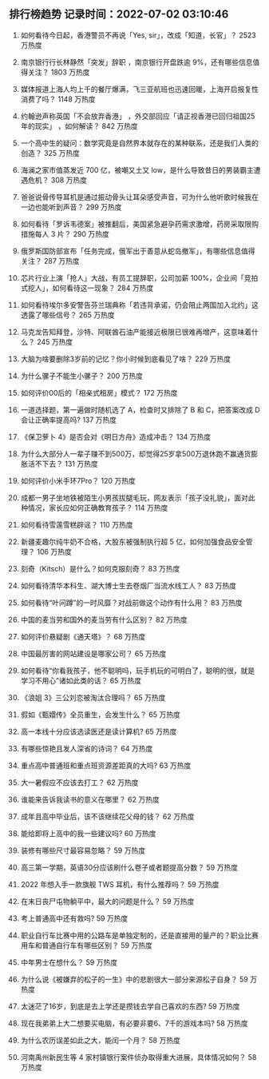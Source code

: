 
## 排行榜趋势 记录时间：2022-07-02 03:10:46
  
  1. 如何看待今日起，香港警员不再说「Yes, sir」，改成「知道，长官」？ 2523 万热度
    
  2. 南京银行行长林静然「突发」辞职 ，南京银行开盘跌逾 9%，还有哪些信息值得关注？ 1803 万热度
    
  3. 媒体报道上海人均上千的餐厅爆满，飞三亚航班也迅速回暖，上海开启报复性消费了吗？ 1148 万热度
    
  4. 约翰逊声称英国「不会放弃香港」 ，外交部回应「请正视香港已回归祖国25年的现实」 ，如何解读？ 842 万热度
    
  5. 一个高中生的疑问：数学究竟是自然界本就存在的某种联系，还是我们人类的创造？ 325 万热度
    
  6. 海澜之家市值蒸发近 700 亿，被嘲又土又 low，是什么导致昔日的男装霸主遭遇危机？ 308 万热度
    
  7. 爸爸说骨传导耳机是通过振动骨头让耳朵感受声音，可为什么他听歌时候我在一边也能听到声音？ 299 万热度
    
  8. 如何看待「罗诉韦德案」被推翻后，美国紧急避孕药需求激增，药房采取限购措施每人 3 片？ 290 万热度
    
  9. 俄罗斯国防部宣布「任务完成，俄军出于善意从蛇岛撤军」，有哪些信息值得关注？ 287 万热度
    
  10. 芯片行业上演「抢人」大战，有员工提辞职，公司加薪 100%，企业间「竞拍式挖人」，如何看待这一现象？ 284 万热度
    
  11. 如何看待埃尔多安警告芬兰瑞典称「若违背承诺，仍会阻止两国加入北约」这透露了哪些信号？ 265 万热度
    
  12. 马克龙告知拜登，沙特、阿联酋石油产能接近极限已很难再增产，这意味着什么？ 245 万热度
    
  13. 大脑为啥要删除3岁前的记忆？你小时候到底看见了啥？ 229 万热度
    
  14. 为什么骡子不能生小骡子？ 200 万热度
    
  15. 如何评价00后的「相亲式租房」模式？ 172 万热度
    
  16. 一道选择题，第一遍做时随机选了 A，检查时又排除了 B 和 C，把答案改成 D 会让正确率提高吗? 137 万热度
    
  17. 《保卫萝卜 4》是否会对《明日方舟》造成冲击？ 134 万热度
    
  18. 为什么大部分人一辈子赚不到500万，却觉得25岁拿500万退休跑不赢通货膨胀活不下去？ 131 万热度
    
  19. 如何评价小米手环7Pro？ 120 万热度
    
  20. 成都一男子坐地铁被陌生小男孩拔腿毛玩，网友表示「孩子没礼貌」，面对此种情况，家长应如何正确教育孩子？ 114 万热度
    
  21. 如何看待雪莲雪糕辟谣？ 110 万热度
    
  22. 新疆麦趣尔纯牛奶不合格，大股东被强制执行超 5 亿，如何加强食品安全管理？ 106 万热度
    
  23. 刻奇（Kitsch）是什么？如何克服刻奇？ 83 万热度
    
  24. 如何看待清华本科生、湖大博士生去卷烟厂当流水线工人？ 83 万热度
    
  25. 如何看待“叶问蹲”的一时风靡？对战前做这个动作有什么用？ 83 万热度
    
  26. 中国的麦当劳和国外的麦当劳有什么区别？ 82 万热度
    
  27. 如何评价悬疑剧《通天塔》？ 68 万热度
    
  28. 中国最厉害的网站建设是哪家公司？ 65 万热度
    
  29. 如何看待“你看我孩子，他不聪明吗，玩手机玩的可明白了，聪明的很，就是学习不用心”诸如此类的话？ 65 万热度
    
  30. 《浪姐 3》三公刘恋被淘汰合理吗？ 65 万热度
    
  31. 假如《甄嬛传》全员重生，会发生什么？ 65 万热度
    
  32. 高一本线十分应该选读医还是读计算机? 65 万热度
    
  33. 有哪些惊艳且发人深省的诗词？ 64 万热度
    
  34. 重点高中普通班和重点班资源差距真的大吗? 63 万热度
    
  35. 大一暑假应不应该去打工？ 62 万热度
    
  36. 谁能来告诉我读书的意义在哪里？ 62 万热度
    
  37. 成年且高中毕业后，该不该继续花父母的钱？ 62 万热度
    
  38. 能给即将上高中的我一些建议吗? 60 万热度
    
  39. 装修有哪些尺寸最容易忽略？ 59 万热度
    
  40. 高三第一学期，英语30分应该刷什么卷子或者题提高分数？ 59 万热度
    
  41. 2022 年想入手一款旗舰 TWS 耳机，有什么推荐吗？ 59 万热度
    
  42. 在末日丧尸屯物躺平中，最大的问题是什么？ 59 万热度
    
  43. 考上普通高中还有救吗? 59 万热度
    
  44. 职业自行车比赛中用的公路车是单独定制的，还是直接用的量产的？职业比赛用车和普通自行车有哪些区别？ 59 万热度
    
  45. 中年男士在想什么？ 59 万热度
    
  46. 为什么说《被嫌弃的松子的一生》中的悲剧很大一部分来源松子自身？ 59 万热度
    
  47. 太迷茫了16岁，到底是去上学还是攒钱去学自己喜欢的东西? 59 万热度
    
  48. 现在我弟弟上大二想要买电脑，有必要非要6、7千的游戏本吗? 58 万热度
    
  49. 为什么农历误差如此之大，能闰一个月？ 58 万热度
    
  50. 河南禹州新民生等 4 家村镇银行案件侦办取得重大进展，具体情况如何？ 58 万热度
    